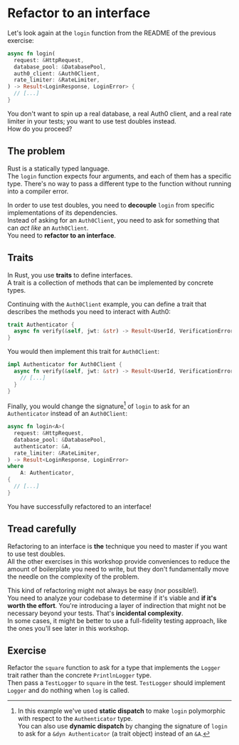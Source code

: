 # Refactor to an interface

Let's look again at the `login` function from the README of the previous exercise:

```rust
async fn login(
  request: &HttpRequest,
  database_pool: &DatabasePool,
  auth0_client: &Auth0Client,
  rate_limiter: &RateLimiter,
) -> Result<LoginResponse, LoginError> {
  // [...]
}
```

You don't want to spin up a real database, a real Auth0 client, and a real rate limiter in your tests; you want
to use test doubles instead.  
How do you proceed?

## The problem

Rust is a statically typed language.  
The `login` function expects four arguments, and each of them has a specific type. There's no way to pass
a different type to the function without running into a compiler error.

In order to use test doubles, you need to **decouple** `login` from specific implementations of its dependencies.  
Instead of asking for an `Auth0Client`, you need to ask for something that can _act like_ an `Auth0Client`.  
You need to **refactor to an interface**.

## Traits

In Rust, you use **traits** to define interfaces.  
A trait is a collection of methods that can be implemented by concrete types.

Continuing with the `Auth0Client` example, you can define a trait that describes the methods you need to
interact with Auth0:

```rust
trait Authenticator {
  async fn verify(&self, jwt: &str) -> Result<UserId, VerificationError>;
}
```

You would then implement this trait for `Auth0Client`:

```rust
impl Authenticator for Auth0Client {
  async fn verify(&self, jwt: &str) -> Result<UserId, VerificationError> {
    // [...]
  }
}
```

Finally, you would change the signature[^dispatch] of `login` to ask for an `Authenticator` instead of an `Auth0Client`:

```rust
async fn login<A>(
  request: &HttpRequest,
  database_pool: &DatabasePool,
  authenticator: &A,
  rate_limiter: &RateLimiter,
) -> Result<LoginResponse, LoginError> 
where
    A: Authenticator,
{
  // [...]
}
```

You have successfully refactored to an interface!  

## Tread carefully

Refactoring to an interface is **the** technique you need to master if you want to use test doubles.  
All the other exercises in this workshop provide conveniences to reduce the amount of boilerplate you need to write, 
but they don't fundamentally move the needle on the complexity of the problem.

This kind of refactoring might not always be easy (nor possible!).  
You need to analyze your codebase to determine if it's viable and **if it's worth the effort**.
You're introducing a layer of indirection that might not be necessary beyond your tests. That's **incidental complexity**.  
In some cases, it might be better to use a full-fidelity testing approach, like the ones you'll see later in 
this workshop.

## Exercise

Refactor the `square` function to ask for a type that implements the `Logger` trait rather than the concrete
`PrintlnLogger` type.  
Then pass a `TestLogger` to `square` in the test. `TestLogger` should implement `Logger` and do nothing
when `log` is called.

[^dispatch]: In this example we've used **static dispatch** to make `login` polymorphic with respect to the `Authenticator` type.  
    You can also use **dynamic dispatch** by changing the signature of `login` to ask for a `&dyn Authenticator` (a trait object) instead of an `&A`.  